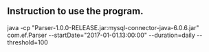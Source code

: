 ## Instruction to use the program.


java -cp "Parser-1.0.0-RELEASE.jar:mysql-connector-java-6.0.6.jar" com.ef.Parser --startDate="2017-01-01.13:00:00" --duration=daily --threshold=100